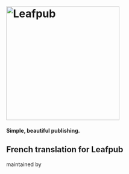 # <img src="https://leafpub.org/content/uploads/2016/11/leafpub-logo-1.png" alt="Leafpub" width="300">
**Simple, beautiful publishing.**



## French translation for Leafpub

maintained by 
